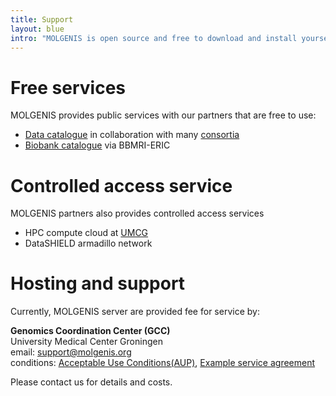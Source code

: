 ```yaml
---
title: Support
layout: blue
intro: "MOLGENIS is open source and free to download and install yourself. However, you can also get a MOLGENIS tools as a service and we can also provide support with entering and managing your data."
---
```


# Free services

MOLGENIS provides public services with our partners that are free to use:
- [Data catalogue](https://data-catalogue.molgeniscloud.org/) in collaboration with many [consortia](/partners.html)
- [Biobank catalogue](http://directory.bbmri-eric.eu/) via BBMRI-ERIC

# Controlled access service
MOLGENIS partners also provides controlled access services
- HPC compute cloud at [UMCG](https://umcgresearch.org/w/high-performance-computing)
- DataSHIELD armadillo network

# Hosting and support

Currently, MOLGENIS server are provided fee for service by:

**Genomics Coordination Center (GCC)**  
University Medical Center Groningen  
email: <a href="mailto:support@molgenis.org">support@molgenis.org</a>  
conditions: [Acceptable Use Conditions(AUP)](/attachments/MOLGENIS_AUP.pdf), [Example service agreement](/attachments/MOLGENIS_DVO_annex4_20201120.pdf) 

Please contact us for details and costs.